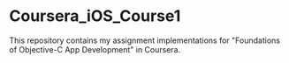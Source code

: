 # Coursera_iOS_Course1
This repository contains my assignment implementations for "Foundations of Objective-C App Development" in Coursera.
